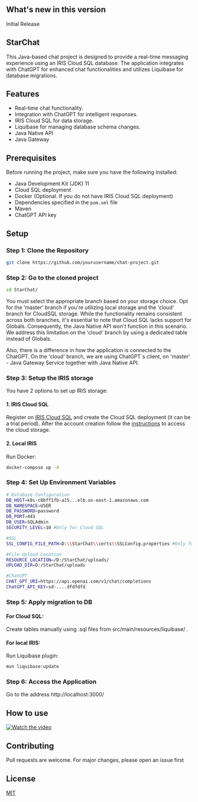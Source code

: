 ## What's new in this version

Initial Release

## StarChat


This Java-based chat project is designed to provide a real-time messaging experience using an IRIS Cloud SQL database. The application integrates with ChatGPT for enhanced chat functionalities and utilizes Liquibase for database migrations.

## Features

- Real-time chat functionality.
- Integration with ChatGPT for intelligent responses.
- IRIS Cloud SQL for data storage.
- Liquibase for managing database schema changes.
- Java Native API
- Java Gateway

## Prerequisites

Before running the project, make sure you have the following installed:

- Java Development Kit (JDK) 11
- Cloud SQL deployment
- Docker (Optional. If you do not have IRIS Cloud SQL deployment)
- Dependencies specified in the `pom.xml` file
- Maven
- ChatGPT API key

## Setup

### Step 1: Clone the Repository

```bash
git clone https://github.com/yourusername/chat-project.git
```
### Step 2: Go to the cloned project

```bash
cd StarChat/
```
You must select the appropriate branch based on your storage choice. Opt for the 'master' branch if you're utilizing local storage and the 'cloud' branch for CloudSQL storage. While the functionality remains consistent across both branches, it's essential to note that Cloud SQL lacks support for Globals. Consequently, the Java Native API won't function in this scenario. We address this limitation on the 'cloud' branch by using a dedicated table instead of Globals.

Also, there is a difference in how the application is connected to the ChatGPT. On the 'cloud' branch, we are using ChatGPT`s client, on 'master' - Java Gateway Service together with Java Native API.

### Step 3: Setup the IRIS storage
You have 2 options to set up IRIS storage:

#### 1. IRIS Cloud SQL
Register on [IRIS Cloud SQL](https://portal.dap.isccloud.io/) and create the Cloud SQL deployment (it can be a trial period). After the account creation follow the [instructions](https://community.intersystems.com/post/connecting-cloud-sql-dbeaver-using-ssltls) to access the cloud storage.

#### 2. Local IRIS 
Run Docker:
```bash
docker-compose up -d
```

### Step 4: Set Up Environment Variables

```bash
# Database Configuration
DB_HOST=k8s-c8bff1fb-a15...elb.us-east-1.amazonaws.com
DB_NAMESPACE=USER
DB_PASSWORD=password
DB_PORT=443
DB_USER=SQLAdmin
SECURITY_LEVEL=10 #Only for Cloud SQL

#SSL
SSL_CONFIG_FILE_PATH=D:\\StarChat\\certs\\SSLConfig.properties #Only for Cloud SQL

#File Upload Location
RESOURCE_LOCATION=/D:/StarChat/uploads/
UPLOAD_DIR=D:/StarChat/uploads

#ChatGPT
CHAT_GPT_URI=https://api.openai.com/v1/chat/completions
ChatGPT_API_KEY=sd-....dfdfdfd
```
### Step 5: Apply migration to DB

#### For Cloud SQL:

Create tables manually using .sql files from src/main/resources/liquibase/ .

#### For local IRIS:

Run Liquibase plugin:

```bash
mvn liquibase:update
```

### Step 6: Access the Application
Go to the address http://localhost:3000/

## How to use

[![Watch the video](https://www.youtube.com/watch?v=vWz1xE0YWfM/0.jpg)](https://www.youtube.com/watch?v=vWz1xE0YWfM&ab_channel=AnnaDiak)

## Contributing

Pull requests are welcome. For major changes, please open an issue first

## License

[MIT](https://choosealicense.com/licenses/mit/)